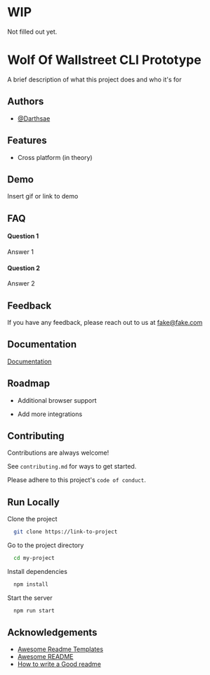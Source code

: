 # WIP
Not filled out yet.

# Wolf Of Wallstreet CLI Prototype

A brief description of what this project does and who it's for


## Authors

- [@Darthsae](https://www.github.com/Darthsae)


## Features

- Cross platform (in theory)


## Demo

Insert gif or link to demo


## FAQ

#### Question 1

Answer 1

#### Question 2

Answer 2


## Feedback

If you have any feedback, please reach out to us at fake@fake.com


## Documentation

[Documentation](https://linktodocumentation)


## Roadmap

- Additional browser support

- Add more integrations


## Contributing

Contributions are always welcome!

See `contributing.md` for ways to get started.

Please adhere to this project's `code of conduct`.


## Run Locally

Clone the project

```bash
  git clone https://link-to-project
```

Go to the project directory

```bash
  cd my-project
```

Install dependencies

```bash
  npm install
```

Start the server

```bash
  npm run start
```


## Acknowledgements

 - [Awesome Readme Templates](https://awesomeopensource.com/project/elangosundar/awesome-README-templates)
 - [Awesome README](https://github.com/matiassingers/awesome-readme)
 - [How to write a Good readme](https://bulldogjob.com/news/449-how-to-write-a-good-readme-for-your-github-project)

